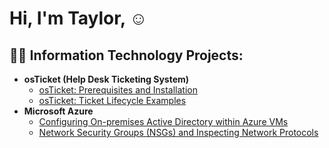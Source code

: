 <h1>Hi, I'm Taylor, </a>☺</h1>

<h2>👨‍💻 Information Technology Projects:</h2>

- <b>osTicket (Help Desk Ticketing System)</b>
  - [osTicket: Prerequisites and Installation](https://github.com/taylorcolemancc/osticket-prereqs)
  - [osTicket: Ticket Lifecycle Examples](https://github.com/taylorcolemancc/osTicket-Ticket-Lifecycle-Examples/blob/main/README.md)
- <b>Microsoft Azure</b>
  - [Configuring On-premises Active Directory within Azure VMs](https://github.com/taylorcolemancc/configure-ad)
  - [Network Security Groups (NSGs) and Inspecting Network Protocols](https://github.com/taylorcolemancc/azure-network-protocols)
